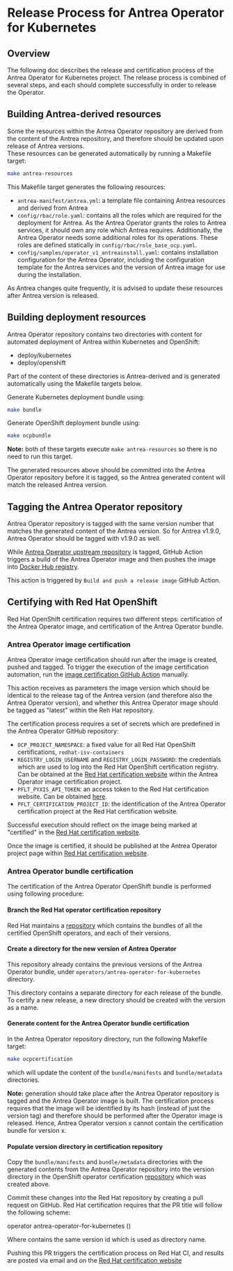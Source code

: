 # Release Process for Antrea Operator for Kubernetes

## Overview

The following doc describes the release and certification process of the Antrea 
Operator for Kubernetes project.
The release process is combined of several steps, and each should complete 
successfully in order to release the Operator.

## Building Antrea-derived resources

Some the resources within the Antrea Operator repository are derived from the 
content of the Antrea repository, and therefore should be updated upon release 
of Antrea versions.\
These resources can be generated automatically by running a 
Makefile target:

```bash
make antrea-resources 
```

This Makefile target generates the following resources:
- `antrea-manifest/antrea.yml`: a template file containing Antrea resources and 
derived from Antrea
- `config/rbac/role.yaml`: contains all the roles which are required for the 
deployment for Antrea. As the Antrea Operator grants the roles to Antrea 
services, it should own any role which Antrea requires. Additionally, the Antrea 
Operator needs some additional roles for its operations. These roles are defined
statically in `config/rbac/role_base_ocp.yaml`.
- `config/samples/operator_v1_antreainstall.yaml`: contains installation 
configuration for the Antrea Operator, including the configuration template for
the Antrea services and the version of Antrea image for use during the 
installation.

As Antrea changes quite frequently, it is advised to update these resources 
after Antrea version is released. 

## Building deployment resources

Antrea Operator repository contains two directories with content for automated 
deployment of Antrea within Kubernetes and OpenShift: 
- deploy/kubernetes 
- deploy/openshift

Part of the content of these directories is Antrea-derived and is generated
automatically using the Makefile targets below.

Generate Kubernetes deployment bundle using:
```bash
make bundle
```

Generate OpenShift deployment bundle using:
```bash
make ocpbundle
```

**Note:** both of these targets execute `make antrea-resources` so there is no 
need to run this target.

The generated resources above should be committed into the Antrea Operator
repository before it is tagged, so the Antrea generated content will match the 
released Antrea version.  

## Tagging the Antrea Operator repository

Antrea Operator repository is tagged with the same version number that matches 
the generated content of the Antrea version.
So for Antrea v1.9.0, Antrea Operator should be tagged with v1.9.0 as well.

While
[Antrea Operator upstream repository](https://github.com/vmware/antrea-operator-for-kubernetes) 
is tagged, GitHub Action triggers a build of
the Antrea Operator image and then pushes the image into 
[Docker Hub registry](https://hub.docker.com/r/antrea/antrea-operator).

This action is triggered by `Build and push a release image` GitHub Action.

## Certifying with Red Hat OpenShift

Red Hat OpenShift certification requires two different steps: certification of 
the Antrea Operator image, and certification of the Antrea Operator bundle.

### Antrea Operator image certification

Antrea Operator image certification should run after the image is created, 
pushed and tagged. To trigger the execution of the image certification 
automation, run the
[image certification GitHub Action](https://github.com/vmware/antrea-operator-for-kubernetes/actions/workflows/certification.yml)
manually.

This action receives as parameters the image version which should be identical 
to the release tag of the Antrea version (and therefore also the Antrea Operator
version), and whether this Antrea Operator image should be tagged as "latest" 
within the Reh Hat repository.

The certification process requires a set of secrets which are predefined in the
Antrea Operator GitHub repository:
- `OCP_PROJECT_NAMESPACE`: a fixed value for all Red Hat OpenShift 
certifications, `redhat-isv-containers`
- `REGISTRY_LOGIN_USERNAME` and `REGISTRY_LOGIN_PASSWORD`: the credentials which
are used to log into the Red Hat OpenShift certification registry. Can be 
obtained at the
[Red Hat certification website](https://connect.redhat.com/manage/projects) 
within the Antrea Operator image certification project.
- `PFLT_PYXIS_API_TOKEN`: an access token to the Red Hat certification website.
Can be obtained [here](https://connect.redhat.com/account/api-keys).
- `PFLT_CERTIFICATION_PROJECT_ID`: the identification of the Antrea Operator 
certification project at the Red Hat certification website. 

Successful execution should reflect on the image being marked at "certified" in
the [Red Hat certification website](https://connect.redhat.com/manage/projects).

Once the image is certified, it should be published at the Antrea Operator 
project page within
[Red Hat certification website](https://connect.redhat.com/manage/projects). 

### Antrea Operator bundle certification

The certification of the Antrea Operator OpenShift bundle is performed using 
following procedure:

#### Branch the Red Hat operator certification repository
Red Hat maintains a
[repository](https://github.com/redhat-openshift-ecosystem/certified-operators)
which contains the bundles of all the certified OpenShift operators, and each of
their versions.

#### Create a directory for the new version of Antrea Operator
This repository already contains the previous versions of the Antrea Operator
bundle, under `operators/antrea-operator-for-kubernetes` directory.

This directory contains a separate directory for each release of the bundle.
To certify a new release, a new directory should be created with the version as
a name.

#### Generate content for the Antrea Operator bundle certification

In the Antrea Operator repository directory, run the following Makefile target:
```bash
make ocpcertification
```

which will update the content of the `bundle/manifests` and `bundle/metadata` 
directories. 

**Note:** generation should take place after the Antrea Operator repository is 
tagged and the Antrea Operator image is built. The certification process 
requires that the image will be identified by its hash (instead of just the 
version tag) and therefore should be performed after the Operator image is 
released. Hence, Antrea Operator version x cannot contain the certification 
bundle for version x.

#### Populate version directory in certification repository

Copy the `bundle/manifests` and `bundle/metadata` directories with the generated
contents from the Antrea Operator repository into the version directory in the 
OpenShift operator certification
[repository](https://github.com/redhat-openshift-ecosystem/certified-operators)
which was created above.

Commit these changes into the Red Hat repository by creating a pull request on 
GitHub. Red Hat certification requires that the PR title will follow the
following scheme:

operator antrea-operator-for-kubernetes (<version>)

Where <version> contains the same version id which is used as directory name.

Pushing this PR triggers the certification process on Red Hat CI, and results 
are posted via email and on the
[Red Hat certification website](https://connect.redhat.com/manage/projects)
